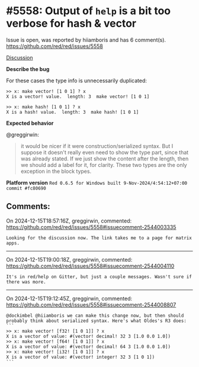 
#5558: Output of `help` is a bit too verbose for hash & vector
================================================================================
Issue is open, was reported by hiiamboris and has 6 comment(s).
<https://github.com/red/red/issues/5558>

[Discussion](https://matrix.to/#/%21wUTlqkqOhNGtfQzIsO%3Amatrix.org/%24173193797953AKcvz%3Atchncs.de?via=gitter.im&via=matrix.org&via=nitro.chat)

**Describe the bug**

For these cases the type info is unnecessarily duplicated:
```
>> x: make vector! [1 0 1] ? x
X is a vector! value.  length: 3  make vector! [1 0 1]

>> x: make hash! [1 0 1] ? x
X is a hash! value.  length: 3  make hash! [1 0 1]
```

**Expected behavior**

@greggirwin:
> it would be nicer if it were construction/serialized syntax. But I suppose it doesn't really even need to show the type part, since that was already stated. If we just show the content after the length, then we should add a label for it, for clarity. These two types are the only exception in the block types.

**Platform version**
`Red 0.6.5 for Windows built 9-Nov-2024/4:54:12+07:00  commit #fc80690`


Comments:
--------------------------------------------------------------------------------

On 2024-12-15T18:57:16Z, greggirwin, commented:
<https://github.com/red/red/issues/5558#issuecomment-2544003335>

    Looking for the discussion now. The link takes me to a page for matrix apps.

--------------------------------------------------------------------------------

On 2024-12-15T19:00:18Z, greggirwin, commented:
<https://github.com/red/red/issues/5558#issuecomment-2544004110>

    It's in red/help on Gitter, but just a couple messages. Wasn't sure if there was more. 

--------------------------------------------------------------------------------

On 2024-12-15T19:12:45Z, greggirwin, commented:
<https://github.com/red/red/issues/5558#issuecomment-2544008807>

    @dockimbel @hiiamboris we can make this change now, but then should probably think about serialized syntax. Here's what Oldes's R3 does:
    ```
    >> x: make vector! [f32! [1 0 1]] ? x
    X is a vector of value: #(vector! decimal! 32 3 [1.0 0.0 1.0])
    >> x: make vector! [f64! [1 0 1]] ? x
    X is a vector of value: #(vector! decimal! 64 3 [1.0 0.0 1.0])
    >> x: make vector! [i32! [1 0 1]] ? x
    X is a vector of value: #(vector! integer! 32 3 [1 0 1])
    ```

